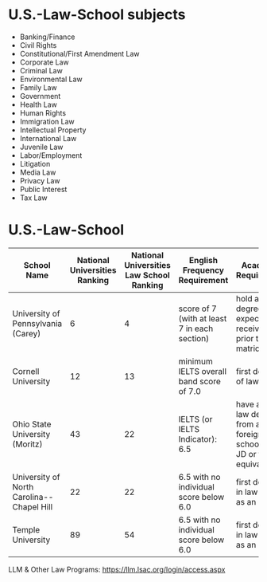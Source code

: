 # U.S.-Law-School subjects

- Banking/Finance
- Civil Rights
- Constitutional/First Amendment Law
- Corporate Law
- Criminal Law
- Environmental Law
- Family Law
- Government
- Health Law
- Human Rights
- Immigration Law
- Intellectual Property
- International Law
- Juvenile Law
- Labor/Employment
- Litigation
- Media Law
- Privacy Law
- Public Interest
- Tax Law

# U.S.-Law-School

| School Name  |   National Universities Ranking |  National Universities Law School Ranking |  English Frequency Requirement| Academic Requirement |    Application Fee | Location | Website |
|----------------|---------|---------|---------|---------|------------|------------|------------|
|University of Pennsylvania (Carey)| 6 | 4 |		score of 7 (with at least 7 in each section) | hold a law degree or expect to receive one prior to matriculation | $85 |Philadelphia, Pennsylvania| https://www.law.upenn.edu/ |
|Cornell University | 12 | 13 |		minimum IELTS overall band score of 7.0 | first degree of law | $80 |Ithaca, New York| https://www.lawschool.cornell.edu/ |
|Ohio State University (Moritz)| 43 | 22 |		IELTS (or IELTS Indicator): 6.5  | have a first law degree from a foreign law school (LLB, JD or the equivalent) | $50 |Columbus, Ohio| https://moritzlaw.osu.edu/ |
|University of North Carolina--Chapel Hill| 22 | 22 |		6.5 with no individual score below 6.0 | first degree in law (such as an LL.B.) | $50 |Chapel Hill, North Carolina| https://law.temple.edu/ |
|Temple University| 89 | 54 |		6.5 with no individual score below 6.0 | first degree in law (such as an LL.B.) | $50 |Philadelphia, Pennsylvania| https://law.temple.edu/ |


LLM & Other Law Programs: https://llm.lsac.org/login/access.aspx
